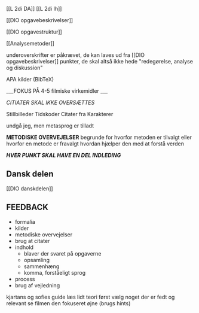 [[L 2di DA]] [[L 2di Ih]]

[[DIO opgavebeskrivelser]]

[[DIO opgavestruktur]]

[[Analysemetoder]]

underoverskrifter er påkrævet, de kan laves ud fra [[DIO opgavebeskrivelser]] punkter, de skal altså ikke hede "redegørelse, analyse og diskussion"

APA kilder (BibTeX)

___FOKUS PÅ 4-5 filmiske virkemidler ___

_CITIATER SKAL IKKE OVERSÆTTES_

Stillbilleder 
Tidskoder
Citater fra Karakterer

undgå jeg, men metasprog er tilladt 

**METODISKE OVERVEJELSER**
begrunde for hvorfor metoden er tilvalgt eller hvorfor en metode er fravalgt
hvordan hjælper den med at forstå verden

***HVER PUNKT SKAL HAVE EN DEL INDLEDING***

## Dansk delen
[[DIO danskdelen]]

## FEEDBACK
- formalia
- kilder 
- metodiske overvejelser
- brug at citater
- indhold
	- blaver der svaret på opgaverne
	- opsamling
	- sammenhæng
	- komma, forståeligt sprog
- process 
- brug af vejledning


kjartans og sofies guide
læs lidt teori først
vælg noget der er fedt og relevant 
se filmen den fokuseret øjne
(brugs hints)


